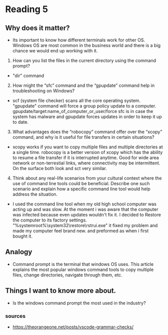# Reading 5
## Why does it matter?
- Its important to know how different terminals work for other OS. Windows OS are most common in the business world and there is a big chance we would end up working with it.

1. How can you list the files in the current directory using the command prompt?
- "dir" command

2. How might the “sfc” command and the “gpupdate” command help in troubleshooting on Windows?
- scf (system file checker) scans all the core operating system. "gpupdate" command will force a group policy update to a computer. gpupdate/target:name_of_computer_or_user/force 
sfc is in case the system has malware and gpupdate forces updates in order to keep it up to date.

3. What advantages does the “robocopy” command offer over the “xcopy” command, and why is it useful for file transfers in certain situations?
- xcopy works if you want to copy multiple files and multiple directories at a single time. robocopy is a better version of xcopy which has the ability to resume a file transfer if it is interrupted anytime. Good for wide area network or non-terrestial links, where connectivity may be intermittent. On the surface both look and sct very similar.

4. Think about any real-life scenarios from your cultural context where the use of command line tools could be beneficial. Describe one such scenario and explain how a specific command line tool would help address the situation. 
- I used the command line tool when my old high school computer was acting up and was slow. At the moment i was aware that the computer was infected because even updates wouldn't fix it. I decided to Restore the computer to its factory settings. "%systemroot%\system32\restore\rstrui.exe" it fixed my problem and made my computer feel brand new. and preformed as when i first bought it.

## Analogy 
- Command prompt is the terminal that windows OS uses. This article explains the most popular windows command tools to copy multiple files, change directories, navigate through them, etc. 
## Things I want to know more about.
- Is the windows command prompt the most used in the industry? 
### sources
- https://theorangeone.net/posts/vscode-grammar-checks/

